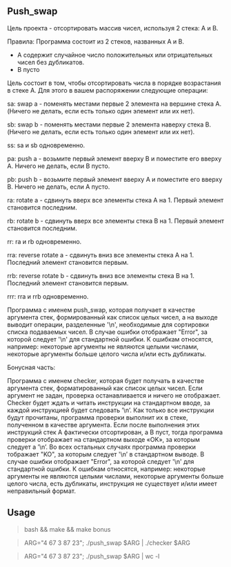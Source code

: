 ## Push_swap 

Цель проекта - отсортировать массив чисел, используя 2 стека: A и B.

Правила: 
Программа состоит из 2 стеков, названных A и B. 
* A содержит случайное число положительных или отрицательных чисел без дубликатов.
* B пусто

Цель состоит в том, чтобы отсортировать числа в порядке возрастания в стеке A.
Для этого в вашем распоряжении следующие операции:

sa: swap a - поменять местами первые 2 элемента на вершине стека A. (Ничего не делать, если есть только один элемент или их нет).

sb: swap b - поменять местами первые 2 элемента наверху стека B. (Ничего не делать, если есть только один элемент или их нет).

ss: sa и sb одновременно.

pa: push a - возьмите первый элемент вверху B и поместите его вверху A. Ничего не делать, если B пусто.

pb: push b - возьмите первый элемент вверху A и поместите его вверху B. Ничего не делать, если A пусто.

ra: rotate a - сдвинуть вверх все элементы стека A на 1. Первый элемент становится последним.

rb: rotate b - сдвинуть вверх все элементы стека B на 1. Первый элемент становится последним.

rr: ra и rb одновременно.

rra: reverse rotate a - сдвинуть вниз все элементы стека A на 1. Последний элемент становится первым.

rrb: reverse rotate b - сдвинуть вниз все элементы стека B на 1. Последний элемент становится первым.

rrr: rra и rrb одновременно. 

Программa с именем push_swap, которая получает в качестве аргумента стек, формированный как список целых чисел, а на выходе выводит операции, разделенные '\n', необходимые для сортировки списка подаваемых чисел.
В случае ошибки отображает "Error", за которой следует '\n' для стандартной ошибки. К ошибкам относятся, например: некоторые аргументы не являются целыми числами, некоторые аргументы больше целого числа и/или есть дубликаты.

Бонусная часть:

Программа с именем checker, которая будет получать в качестве аргумента стек, форматированный как список целых чисел. Если аргумент не задан, проверка останавливается и ничего не отображает.
Checker будет ждать и читать инструкции на стандартном вводе, за каждой инструкцией будет следовать ’\n’. Как только все инструкции будут прочитаны, программа проверки выполнит их в стеке, полученном в качестве аргумента.
Если после выполнения этих инструкций стек A фактически отсортирован, а B пуст, тогда программа проверки отображает на стандартном выходе «OK», за которым следует a ’\n’. Во всех остальных случаях программа проверки тображает "KO", за которым следует '\n’ в стандартном выводе.
В случае ошибки отображает "Error", за которой следует '\n' для стандартной ошибки. К ошибкам относятся, например: некоторые аргументы не являются целыми числами, некоторые аргументы больше целого числа, есть дубликаты, инструкция не существует и/или имеет неправильный формат.

## Usage

> bash && make && make bonus

> ARG="4 67 3 87 23"; ./push_swap $ARG | ./checker $ARG

> ARG="4 67 3 87 23"; ./push_swap $ARG | wc -l


